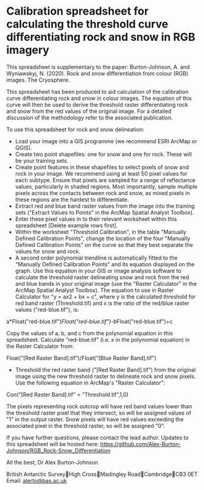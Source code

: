 # Calibration spreadsheet for calculating the threshold curve differentiating rock and snow in RGB imagery

This spreadsheet is supplementary to the paper:
Burton-Johnson, A. and Wyniawskyj, N. (2020). Rock and snow differentiation from colour (RGB) images.  The Cryosphere.

This spreadsheet has been produced to aid calculation of the calibration curve differentiating rock and snow in colour images. The equation of this curve will then be used to derive the threshold raster differentiating rock and snow from the red values of the original image. For a detailed discussion of the methodology refer to the associated publication.

To use this spreadsheet for rock and snow delineation:
- Load your image into a GIS programme (we recommend ESRI ArcMap or QGIS).
- Create two point shapefiles: one for snow and one for rock. These will be your training sets.
- Create point features in these shapefiles to select pixels of snow and rock in your image. We recommend using at least 50 pixel values for each subtype. Ensure that pixels are sampled for a range of reflectance values, particularly in shaded regions. Most importantly, sample multiple pixels across the contacts between rock and snow, as mixed pixels in these regions are the hardest to differentiate.
- Extract red and blue band raster values from the image into the training sets ("Extract Values to Points" in the ArcMap Spatial Analyst Toolbox).
- Enter these pixel values in to their relevant worksheet within this spreadsheet [Delete example rows first].
- Within the worksheet "Threshold Calibration", in the table "Manually Defined Calibration Points", change the location of the four "Manually Defined Calibration Points" on the curve so that they best separate the values for snow and rock.
- A second order polynomial trendline is automatically fitted to the "Manually Defined Calibration Points" and its equation displayed on the graph. Use this equation in your GIS or image analysis software to calculate the threshold raster delineating snow and rock from the red and blue bands in your original image (use the "Raster Calculator" in the ArcMap Spatial Analyst Toolbox).
The equation to use in Raster Calculator for "y = ax2 + bx + c", where y is the calculated threshold for red band raster (Threshold.tif) and x is the ratio of the red/blue raster values ("red-blue.tif"), is:

a*Float("red-blue.tif")*Float("red-blue.tif")-b*Float("red-blue.tif")+c

Copy the values of a, b, and c from the polynomial equation in this spreadsheet. Calculate "red-blue.tif" (i.e. x in the polynomial equation) in the Raster Calculator from:

Float("[Red Raster Band].tif")/Float("[Blue Raster Band].tif")

- Threshold the red raster band ("[Red Raster Band].tif") from the original image using the new threshold raster to delineate rock and snow pixels. Use the following equation in ArcMap's "Raster Calculator":

Con("[Red Raster Band].tif"  < "Threshold.tif",1,0)

The pixels representing rock outcrop will have red band values lower than the threshold raster pixel that they intersect, so will be assigned values of "1" in the output raster. Snow pixels will have red values exceeding the associated pixel in the threshold raster, so will be assigned "0".


If you have further questions, please contact the lead author. Updates to this spreadsheet will be hosted here:
https://github.com/Alex-Burton-Johnson/RGB_Rock-Snow_Differentiation

All the best,
Dr Alex Burton-Johnson

British Antarctic SurveyHigh CrossMadingley RoadCambridgeCB3 0ET
Email: alerto@bas.ac.uk
